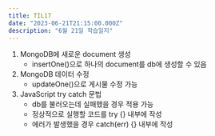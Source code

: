 ```yaml
---
title: TIL17
date: "2023-06-21T21:15:00.000Z"
description: "6월 21일 학습일지"
---
```

1. MongoDB에 새로운 document 생성    
    - insertOne()으로 하나의 document를 db에 생성할 수 있음    
2. MongoDB 데이터 수정    
    - updateOne()으로 게시물 수정 가능    
3. JavaScript try catch 문법    
    - db를 불러오는데 실패했을 경우 적용 가능    
    - 정상적으로 실행할 코드를 try {} 내부에 작성    
    - 에러가 발생했을 경우 catch(err) {} 내부에 작성    

